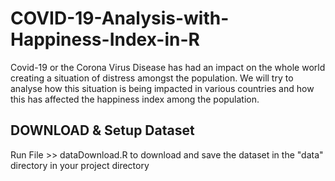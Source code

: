# COVID-19-Analysis-with-Happiness-Index-in-R
Covid-19 or the Corona Virus Disease has had an impact on the whole world creating a situation of distress amongst the population. We will try to analyse how this situation is being impacted in various countries and how this has affected the happiness index among the population. 

## DOWNLOAD & Setup Dataset
Run File >> dataDownload.R to download and save the dataset in the "data" directory in your project directory